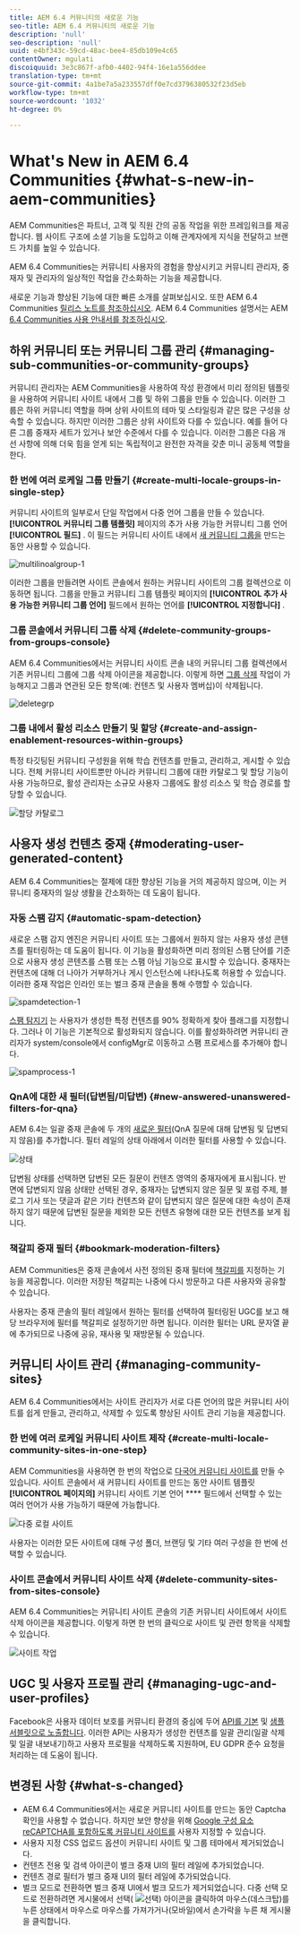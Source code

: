```yaml
---
title: AEM 6.4 커뮤니티의 새로운 기능
seo-title: AEM 6.4 커뮤니티의 새로운 기능
description: 'null'
seo-description: 'null'
uuid: e4bf343c-59cd-48ac-bee4-85db109e4c65
contentOwner: mgulati
discoiquuid: 3e3c867f-afb0-4402-94f4-16e1a556ddee
translation-type: tm+mt
source-git-commit: 4a1be7a5a233557dff0e7cd3796380532f23d5eb
workflow-type: tm+mt
source-wordcount: '1032'
ht-degree: 0%

---
```



# What&#39;s New in AEM 6.4 Communities {#what-s-new-in-aem-communities}

AEM Communities은 파트너, 고객 및 직원 간의 공동 작업을 위한 프레임워크를 제공합니다. 웹 사이트 구조에 소셜 기능을 도입하고 이해 관계자에게 지식을 전달하고 브랜드 가치를 높일 수 있습니다.

AEM 6.4 Communities는 커뮤니티 사용자의 경험을 향상시키고 커뮤니티 관리자, 중재자 및 관리자의 일상적인 작업을 간소화하는 기능을 제공합니다.

새로운 기능과 향상된 기능에 대한 빠른 소개를 살펴보십시오. 또한 AEM 6.4 Communities [릴리스 노트를 참조하십시오](../release-notes/communities-release-notes.md). AEM 6.4 Communities 설명서는 AEM [6.4 Communities 사용 안내서를 참조하십시오](home.md).

## 하위 커뮤니티 또는 커뮤니티 그룹 관리 {#managing-sub-communities-or-community-groups}

커뮤니티 관리자는 AEM Communities을 사용하여 작성 환경에서 미리 정의된 템플릿을 사용하여 커뮤니티 사이트 내에서 그룹 및 하위 그룹을 만들 수 있습니다. 이러한 그룹은 하위 커뮤니티 역할을 하며 상위 사이트의 테마 및 스타일링과 같은 많은 구성을 상속할 수 있습니다. 하지만 이러한 그룹은 상위 사이트와 다를 수 있습니다. 예를 들어 다른 그룹 중재자 세트가 있거나 보안 수준에서 다를 수 있습니다. 이러한 그룹은 다음 개선 사항에 의해 더욱 힘을 얻게 되는 독립적이고 완전한 자격을 갖춘 미니 공동체 역할을 한다.

### 한 번에 여러 로케일 그룹 만들기 {#create-multi-locale-groups-in-single-step}

커뮤니티 사이트의 일부로서 단일 작업에서 다중 언어 그룹을 만들 수 있습니다. **[!UICONTROL 커뮤니티 그룹 템플릿]** 페이지의 추가 사용 가능한 커뮤니티 그룹 언어 **[!UICONTROL 필드]** . 이 필드는 커뮤니티 사이트 내에서 [새 커뮤니티 그룹을](groups.md) 만드는 동안 사용할 수 있습니다.

![multilinoalgroup-1](assets/multilingualgroup-1.png)

이러한 그룹을 만들려면 사이트 콘솔에서 원하는 커뮤니티 사이트의 그룹 컬렉션으로 이동하면 됩니다. 그룹을 만들고 커뮤니티 그룹 템플릿 페이지의 **[!UICONTROL 추가 사용 가능한 커뮤니티 그룹 언어]** 필드에서 원하는 언어를 **[!UICONTROL 지정합니다]** .

### 그룹 콘솔에서 커뮤니티 그룹 삭제 {#delete-community-groups-from-groups-console}

AEM 6.4 Communities에서는 커뮤니티 사이트 콘솔 내의 커뮤니티 그룹 컬렉션에서 기존 커뮤니티 그룹에 그룹 삭제 아이콘을 제공합니다. 이렇게 하면 [그룹 삭제](groups.md#deleting-the-group) 작업이 가능해지고 그룹과 연관된 모든 항목(예: 컨텐츠 및 사용자 멤버십)이 삭제됩니다.

![deletegrp](assets/deletegrp.png)

### 그룹 내에서 활성 리소스 만들기 및 할당 {#create-and-assign-enablement-resources-within-groups}

특정 타깃팅된 커뮤니티 구성원을 위해 학습 컨텐츠를 만들고, 관리하고, 게시할 수 있습니다. 전체 커뮤니티 사이트뿐만 아니라 커뮤니티 그룹에 대한 카탈로그 및 할당 기능이 사용 가능하므로, 활성 관리자는 소규모 사용자 그룹에도 활성 리소스 [](resource.md) 및 학습 경로를 할당할 수 있습니다.

![할당 카탈로그](assets/assignmentcatalog.png)

## 사용자 생성 컨텐츠 중재 {#moderating-user-generated-content}

AEM 6.4 Communities는 절제에 대한 향상된 기능을 거의 제공하지 않으며, 이는 커뮤니티 중재자의 일상 생활을 간소화하는 데 도움이 됩니다.

### 자동 스팸 감지  {#automatic-spam-detection}

새로운 스팸 감지 엔진은 커뮤니티 사이트 또는 그룹에서 원하지 않는 사용자 생성 콘텐츠를 필터링하는 데 도움이 됩니다. 이 기능을 활성화하면 미리 정의된 스팸 단어를 기준으로 사용자 생성 콘텐츠를 스팸 또는 스팸 아님 기능으로 표시할 수 있습니다. 중재자는 컨텐츠에 대해 더 나아가 거부하거나 게시 인스턴스에 나타나도록 허용할 수 있습니다. 이러한 중재 작업은 인라인 또는 벌크 중재 콘솔을 통해 수행할 수 있습니다.

![spamdetection-1](assets/spamdetection-1.png)

[스팸 탐지기](moderate-ugc.md#spam-detection) 는 사용자가 생성한 특정 컨텐츠를 90% 정확하게 찾아 플래그를 지정합니다. 그러나 이 기능은 기본적으로 활성화되지 않습니다. 이를 활성화하려면 커뮤니티 관리자가 system/console에서 configMgr로 이동하고 스팸 프로세스를 추가해야 합니다.

![spamprocess-1](assets/spamprocess-1.png)

### QnA에 대한 새 필터(답변됨/미답변) {#new-answered-unanswered-filters-for-qna}

AEM 6.4는 일괄 중재 콘솔에 두 개의 [새로운 필터](moderation.md#filter-rail)(QnA 질문에 대해 답변됨 및 답변되지 않음)를 추가합니다. 필터 레일의 상태 아래에서 이러한 필터를 사용할 수 있습니다.

![상태](assets/statuses.png)

답변됨 상태를 선택하면 답변된 모든 질문이 컨텐츠 영역의 중재자에게 표시됩니다. 반면에 답변되지 않음 상태만 선택된 경우, 중재자는 답변되지 않은 질문 및 포럼 주제, 블로그 기사 또는 댓글과 같은 기타 컨텐츠와 같이 답변되지 않은 질문에 대한 속성이 존재하지 않기 때문에 답변된 질문을 제외한 모든 컨텐츠 유형에 대한 모든 컨텐츠를 보게 됩니다.

### 책갈피 중재 필터 {#bookmark-moderation-filters}

AEM Communities은 중재 콘솔에서 사전 정의된 중재 필터에 [책갈피를](moderation.md#filter-rail) 지정하는 기능을 제공합니다. 이러한 저장된 책갈피는 나중에 다시 방문하고 다른 사용자와 공유할 수 있습니다.

사용자는 중재 콘솔의 필터 레일에서 원하는 필터를 선택하여 필터링된 UGC를 보고 해당 브라우저에 필터를 책갈피로 설정하기만 하면 됩니다. 이러한 필터는 URL 문자열 끝에 추가되므로 나중에 공유, 재사용 및 재방문될 수 있습니다.

## 커뮤니티 사이트 관리 {#managing-community-sites}

AEM 6.4 Communities에서는 사이트 관리자가 서로 다른 언어의 많은 커뮤니티 사이트를 쉽게 만들고, 관리하고, 삭제할 수 있도록 향상된 사이트 관리 기능을 제공합니다.

### 한 번에 여러 로케일 커뮤니티 사이트 제작 {#create-multi-locale-community-sites-in-one-step}

AEM Communities을 사용하면 한 번의 작업으로 [다국어 커뮤니티 사이트를](create-site.md) 만들 수 있습니다. 사이트 콘솔에서 새 커뮤니티 사이트를 만드는 동안 사이트 템플릿 **[!UICONTROL 페이지의]** 커뮤니티 사이트 기본 언어 **** 필드에서 선택할 수 있는 여러 언어가 사용 가능하기 때문에 가능합니다.

![다중 로컬 사이트](assets/multilocalesite.png)

사용자는 이러한 모든 사이트에 대해 구성 폴더, 브랜딩 및 기타 여러 구성을 한 번에 선택할 수 있습니다.

### 사이트 콘솔에서 커뮤니티 사이트 삭제 {#delete-community-sites-from-sites-console}

AEM 6.4 Communities는 커뮤니티 사이트 콘솔의 기존 커뮤니티 사이트에서 사이트 삭제 아이콘을 제공합니다. 이렇게 하면 한 번의 클릭으로 사이트 [](create-site.md) 및 관련 항목을 삭제할 수 있습니다.

![사이트 작업](assets/siteactions.png)

## UGC 및 사용자 프로필 관리 {#managing-ugc-and-user-profiles}

Facebook은 사용자 데이터 보호를 커뮤니티 환경의 중심에 두어 [API를 기본](user-ugc-management-service.md) 및 [샘플 서블릿으로 노출합니다](https://github.com/Adobe-Marketing-Cloud/aem-communities-ugc-migration/tree/main/bundles/communities-ugc-management-servlet). 이러한 API는 사용자가 생성한 컨텐츠를 일괄 관리(일괄 삭제 및 일괄 내보내기)하고 사용자 프로필을 삭제하도록 지원하며, EU GDPR 준수 요청을 처리하는 데 도움이 됩니다.

## 변경된 사항 {#what-s-changed}

* AEM 6.4 Communities에서는 새로운 커뮤니티 사이트를 만드는 동안 Captcha 확인을 사용할 수 없습니다. 하지만 보안 향상을 위해 [Google 구성 요소 reCAPTCHA를 포함하도록 커뮤니티 사이트를](https://helpx.adobe.com/experience-manager/using/aem_recaptcha.html) 사용자 지정할 수 있습니다.
* 사용자 지정 CSS 업로드 옵션이 커뮤니티 사이트 및 그룹 테마에서 제거되었습니다.
* 컨텐츠 전용 및 검색 아이콘이 벌크 중재 UI의 필터 레일에 추가되었습니다.
* 컨텐츠 경로 필터가 벌크 중재 UI의 필터 레일에 추가되었습니다.
* 벌크 모드로 전환하면 벌크 중재 UI에서 벌크 모드가 제거되었습니다. 다중 선택 모드로 전환하려면 게시물에서 선택( ![선택](assets/selecticon.png)) 아이콘을 클릭하여 마우스(데스크탑)를 누른 상태에서 마우스로 마우스를 가져가거나(모바일)에서 손가락을 누른 채 게시물을 클릭합니다.
